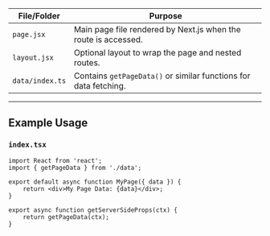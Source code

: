 | File/Folder     | Purpose                                                          |
| --------------- | ---------------------------------------------------------------- |
| `page.jsx`      | Main page file rendered by Next.js when the route is accessed.   |
| `layout.jsx`    | Optional layout to wrap the page and nested routes.              |
| `data/index.ts` | Contains `getPageData()` or similar functions for data fetching. |

---

## Example Usage

### `index.tsx`

```tsx
import React from 'react';
import { getPageData } from './data';

export default async function MyPage({ data }) {
	return <div>My Page Data: {data}</div>;
}

export async function getServerSideProps(ctx) {
	return getPageData(ctx);
}
```
